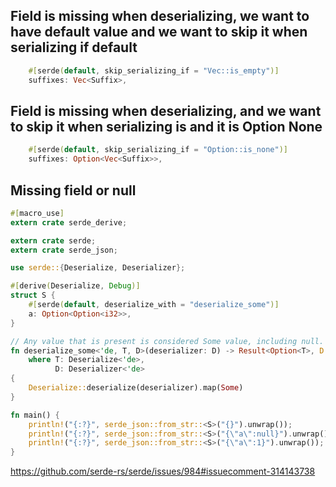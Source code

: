 ## Field is missing when deserializing, we want to have default value and we want to skip it when serializing if default

```rust
    #[serde(default, skip_serializing_if = "Vec::is_empty")]
    suffixes: Vec<Suffix>,
```

## Field is missing when deserializing, and we want to skip it when serializing is and it is Option None

```rust
    #[serde(default, skip_serializing_if = "Option::is_none")]
    suffixes: Option<Vec<Suffix>>,
```

## Missing field or null

```rust
#[macro_use]
extern crate serde_derive;

extern crate serde;
extern crate serde_json;

use serde::{Deserialize, Deserializer};

#[derive(Deserialize, Debug)]
struct S {
    #[serde(default, deserialize_with = "deserialize_some")]
    a: Option<Option<i32>>,
}

// Any value that is present is considered Some value, including null.
fn deserialize_some<'de, T, D>(deserializer: D) -> Result<Option<T>, D::Error>
    where T: Deserialize<'de>,
          D: Deserializer<'de>
{
    Deserialize::deserialize(deserializer).map(Some)
}

fn main() {
    println!("{:?}", serde_json::from_str::<S>("{}").unwrap());
    println!("{:?}", serde_json::from_str::<S>("{\"a\":null}").unwrap());
    println!("{:?}", serde_json::from_str::<S>("{\"a\":1}").unwrap());
}
```

https://github.com/serde-rs/serde/issues/984#issuecomment-314143738
